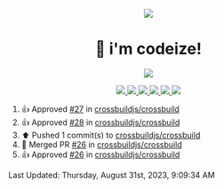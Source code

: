 <p align="center">
    <img src="https://avatars.githubusercontent.com/u/63158950?s=400&u=dd76c829ae30921e131dcbe7c830dc368e2d6e8a&v=4" />
</p>

<h1 align="center">
    👋 i'm codeize!
</h1>

<p align="center">
  <a href="https://skillicons.dev">
    <img align="center" src="https://skillicons.dev/icons?i=discord,bots,ts,nodejs,mysql,postgresql,react,nextjs,tailwindcss" />
  </a>
</p>

<p align="center">
  <a href="https://discord.com/users/668423998777982997">
    <img src="https://nocache.advaith.workers.dev?url=https://img.shields.io/endpoint?url=https://dev.discordprofiles.me/api/badge/status/668423998777982997?simple=true" />
    <img src="https://nocache.advaith.workers.dev?url=https://img.shields.io/endpoint?url=https://dev.discordprofiles.me/api/badge/vscode/668423998777982997" />
    <img src="https://nocache.advaith.workers.dev?url=https://img.shields.io/endpoint?url=https://dev.discordprofiles.me/api/badge/playing/668423998777982997" />
    <img src="https://nocache.advaith.workers.dev?url=https://img.shields.io/endpoint?url=https://dev.discordprofiles.me/api/badge/spotify/668423998777982997" />
    <img src="https://komarev.com/ghpvc/?username=codeize" />
    <img src="https://hits.link/hits?url=https%3A%2F%2Fgithub.com%2FCodeize" />
  </a>
</p>

<!--RECENT_ACTIVITY:start-->
1. 👍 Approved [#27](https://github.com/crossbuildjs/crossbuild/pull/27#pullrequestreview-1598707902) in [crossbuildjs/crossbuild](https://github.com/crossbuildjs/crossbuild)<br>
2. 👍 Approved [#28](https://github.com/crossbuildjs/crossbuild/pull/28#pullrequestreview-1598705965) in [crossbuildjs/crossbuild](https://github.com/crossbuildjs/crossbuild)<br>
3. ⬆️ Pushed 1 commit(s) to [crossbuildjs/crossbuild](https://github.com/crossbuildjs/crossbuild)<br>
4. 🎉 Merged PR [#26](https://github.com/crossbuildjs/crossbuild/pull/26) in [crossbuildjs/crossbuild](https://github.com/crossbuildjs/crossbuild)<br>
5. 👍 Approved [#26](https://github.com/crossbuildjs/crossbuild/pull/26#pullrequestreview-1597103802) in [crossbuildjs/crossbuild](https://github.com/crossbuildjs/crossbuild)<br>
<!--RECENT_ACTIVITY:end-->

<!--RECENT_ACTIVITY:last_update-->
Last Updated: Thursday, August 31st, 2023, 9:09:34 AM
<!--RECENT_ACTIVITY:last_update_end-->
